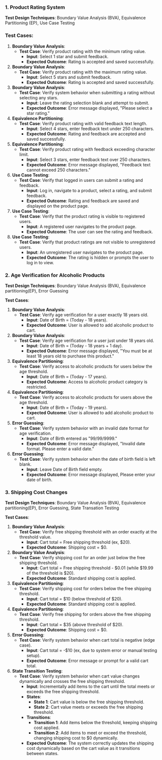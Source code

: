 ### **1. Product Rating System**

**Test Design Techniques**: Boundary Value Analysis (BVA), Equivalence Partitioning (EP), Use Case Testing

### Test Cases:

1. **Boundary Value Analysis**:
    - **Test Case**: Verify product rating with the minimum rating value.
        - **Input**: Select 1 star and submit feedback.
        - **Expected Outcome**: Rating is accepted and saved successfully.
2. **Boundary Value Analysis**:
    - **Test Case**: Verify product rating with the maximum rating value.
        - **Input**: Select 5 stars and submit feedback.
        - **Expected Outcome**: Rating is accepted and saved successfully.
3. **Boundary Value Analysis**:
    - **Test Case**: Verify system behavior when submitting a rating without selecting any stars.
        - **Input**: Leave the rating selection blank and attempt to submit.
        - **Expected Outcome**: Error message displayed, "Please select a star rating."
4. **Equivalence Partitioning**:
    - **Test Case**: Verify product rating with valid feedback text length.
        - **Input**: Select 4 stars, enter feedback text under 250 characters.
        - **Expected Outcome**: Rating and feedback are accepted and saved successfully.
5. **Equivalence Partitioning**:        
    - **Test Case**: Verify product rating with feedback exceeding character limit.
        - **Input**: Select 3 stars, enter feedback text over 250 characters.
        - **Expected Outcome**: Error message displayed, "Feedback text cannot exceed 250 characters."
6. **Use Case Testing**:
    - **Test Case**: Verify that logged in users can submit a rating and feedback.
        - **Input**: Log in, navigate to a product, select a rating, and submit feedback.
        - **Expected Outcome**: Rating and feedback are saved and displayed on the product page.
7. **Use Case Testing**:
    - **Test Case**: Verify that the product rating is visible to registered users.
        - **Input**: A registered user navigates to the product page.
        - **Expected Outcome**: The user can see the rating and feedback.
8. **Use Case Testing**:
    - **Test Case**: Verify that product ratings are not visible to unregistered users.
        - **Input**: An unregistered user navigates to the product page.
        - **Expected Outcome**: The rating is hidden or prompts the user to log in to view.


### **2. Age Verification for Alcoholic Products**

**Test Design Techniques**: Boundary Value Analysis (BVA), Equivalence partitioning(EP), Error Guessing

**Test Cases**:

1. **Boundary Value Analysis**:
    - **Test Case**: Verify age verification for a user exactly 18 years old.
        - **Input**: Date of Birth = (Today - 18 years).
        - **Expected Outcome**: User is allowed to add alcoholic product to cart.
2. **Boundary Value Analysis**:
    - **Test Case**: Verify age verification for a user just under 18 years old.
        - **Input**: Date of Birth = (Today - 18 years + 1 day).
        - **Expected Outcome**: Error message displayed, "You must be at least 18 years old to purchase this product."
3. **Equivalence Partitioning**:
    - **Test Case**: Verify access to alcoholic products for users below the age threshold.
        - **Input**: Date of Birth = (Today - 17 years).
        - **Expected Outcome**: Access to alcoholic product category is restricted.
4. **Equivalence Partitioning**:
    - **Test Case**: Verify access to alcoholic products for users above the age threshold.
        - **Input**: Date of Birth = (Today - 19 years).
        - **Expected Outcome**: User is allowed to add alcoholic product to cart.
5. **Error Guessing**:
    - **Test Case**: Verify system behavior with an invalid date format for age verification.
        - **Input**: Date of Birth entered as "99/99/9999."
        - **Expected Outcome**: Error message displayed, "Invalid date format. Please enter a valid date."
6. **Error Guessing**:
    - **Test Case**: Verify system behavior when the date of birth field is left blank.
        - **Input**: Leave Date of Birth field empty.
        - **Expected Outcome**: Error message displayed, Please enter your date of birth.

### **3. Shipping Cost Changes**

**Test Design Techniques**: Boundary Value Analysis (BVA), Equivalence partitioning(EP), Error Guessing,  State Transation Testing

**Test Cases**:
1. **Boundary Value Analysis**:
    - **Test Case**: Verify free shipping threshold with an order exactly at the threshold value.
        - **Input**: Cart total = Free shipping threshold (ex, $20).
        - **Expected Outcome**: Shipping cost = $0.
2. **Boundary Value Analysis**:        
    - **Test Case**: Verify shipping cost for an order just below the free shipping threshold.
        - **Input**: Cart total = Free shipping threshold - $0.01 (while $19.99 of the threshold is $20).
        - **Expected Outcome**: Standard shipping cost is applied.
3. **Equivalence Partitioning**:
    - **Test Case**: Verify shipping cost for orders below the free shipping threshold.
        - **Input**: Cart total = $10 (below threshold of $20).
        - **Expected Outcome**: Standard shipping cost is applied.
4. **Equivalence Partitioning**:        
    - **Test Case**: Verify free shipping for orders above the free shipping threshold.
        - **Input**: Cart total = $35 (above threshold of $20).
        - **Expected Outcome**: Shipping cost = $0.
5. **Error Guessing**:
    - **Test Case**: Verify system behavior when cart total is negative (edge case).
        - **Input**: Cart total = -$10 (ex, due to system error or manual testing setup).
        - **Expected Outcome**: Error message or prompt for a valid cart total.
6. **State Transition Testing**:
    - **Test Case**: Verify system behavior when cart value changes dynamically and crosses the free shipping threshold.
        - **Input**: Incrementally add items to the cart until the total meets or exceeds the free shipping threshold.
        - **States**:
           - **State 1**: Cart value is below the free shipping threshold.
           - **State 2**: Cart value meets or exceeds the free shipping threshold.
        - **Transitions**:
            - **Transition 1**: Add items below the threshold, keeping shipping cost applied.
            - **Transition 2**: Add items to meet or exceed the threshold, changing shipping cost to $0 dynamically.
        - **Expected Outcome**: The system correctly updates the shipping cost dynamically based on the cart value as it transitions between states.

